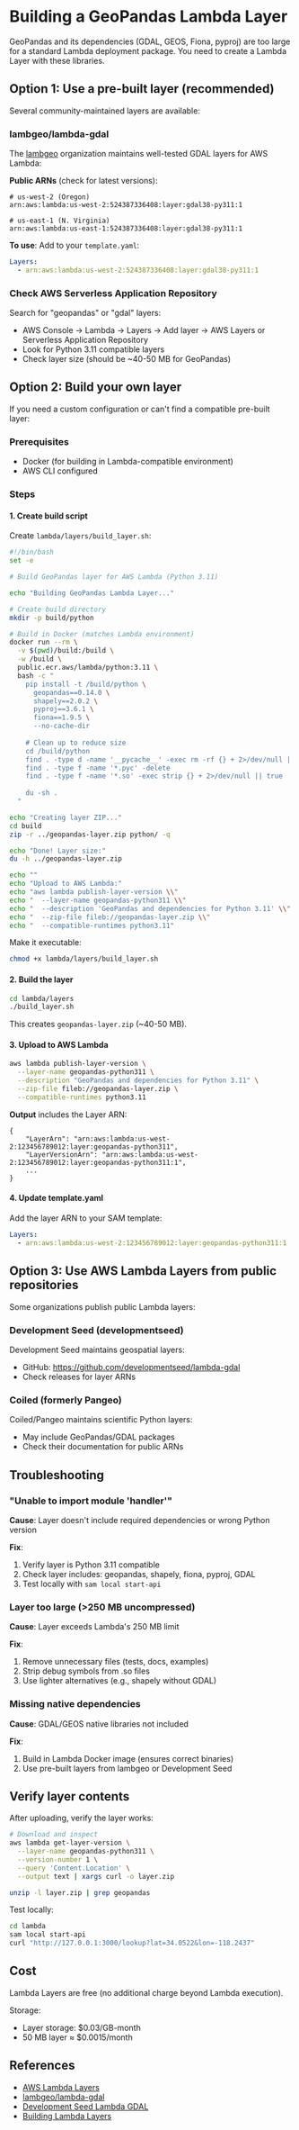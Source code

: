 # Building a GeoPandas Lambda Layer

GeoPandas and its dependencies (GDAL, GEOS, Fiona, pyproj) are too large for a standard Lambda deployment package. You need to create a Lambda Layer with these libraries.

## Option 1: Use a pre-built layer (recommended)

Several community-maintained layers are available:

### lambgeo/lambda-gdal

The [lambgeo](https://github.com/lambgeo) organization maintains well-tested GDAL layers for AWS Lambda:

**Public ARNs** (check for latest versions):
```
# us-west-2 (Oregon)
arn:aws:lambda:us-west-2:524387336408:layer:gdal38-py311:1

# us-east-1 (N. Virginia)
arn:aws:lambda:us-east-1:524387336408:layer:gdal38-py311:1
```

**To use**: Add to your `template.yaml`:
```yaml
Layers:
  - arn:aws:lambda:us-west-2:524387336408:layer:gdal38-py311:1
```

### Check AWS Serverless Application Repository

Search for "geopandas" or "gdal" layers:
- AWS Console → Lambda → Layers → Add layer → AWS Layers or Serverless Application Repository
- Look for Python 3.11 compatible layers
- Check layer size (should be ~40-50 MB for GeoPandas)

## Option 2: Build your own layer

If you need a custom configuration or can't find a compatible pre-built layer:

### Prerequisites

- Docker (for building in Lambda-compatible environment)
- AWS CLI configured

### Steps

#### 1. Create build script

Create `lambda/layers/build_layer.sh`:

```bash
#!/bin/bash
set -e

# Build GeoPandas layer for AWS Lambda (Python 3.11)

echo "Building GeoPandas Lambda Layer..."

# Create build directory
mkdir -p build/python

# Build in Docker (matches Lambda environment)
docker run --rm \
  -v $(pwd)/build:/build \
  -w /build \
  public.ecr.aws/lambda/python:3.11 \
  bash -c "
    pip install -t /build/python \
      geopandas==0.14.0 \
      shapely==2.0.2 \
      pyproj==3.6.1 \
      fiona==1.9.5 \
      --no-cache-dir
    
    # Clean up to reduce size
    cd /build/python
    find . -type d -name '__pycache__' -exec rm -rf {} + 2>/dev/null || true
    find . -type f -name '*.pyc' -delete
    find . -type f -name '*.so' -exec strip {} + 2>/dev/null || true
    
    du -sh .
  "

echo "Creating layer ZIP..."
cd build
zip -r ../geopandas-layer.zip python/ -q

echo "Done! Layer size:"
du -h ../geopandas-layer.zip

echo ""
echo "Upload to AWS Lambda:"
echo "aws lambda publish-layer-version \\"
echo "  --layer-name geopandas-python311 \\"
echo "  --description 'GeoPandas and dependencies for Python 3.11' \\"
echo "  --zip-file fileb://geopandas-layer.zip \\"
echo "  --compatible-runtimes python3.11"
```

Make it executable:
```bash
chmod +x lambda/layers/build_layer.sh
```

#### 2. Build the layer

```bash
cd lambda/layers
./build_layer.sh
```

This creates `geopandas-layer.zip` (~40-50 MB).

#### 3. Upload to AWS Lambda

```bash
aws lambda publish-layer-version \
  --layer-name geopandas-python311 \
  --description "GeoPandas and dependencies for Python 3.11" \
  --zip-file fileb://geopandas-layer.zip \
  --compatible-runtimes python3.11
```

**Output** includes the Layer ARN:
```
{
    "LayerArn": "arn:aws:lambda:us-west-2:123456789012:layer:geopandas-python311",
    "LayerVersionArn": "arn:aws:lambda:us-west-2:123456789012:layer:geopandas-python311:1",
    ...
}
```

#### 4. Update template.yaml

Add the layer ARN to your SAM template:
```yaml
Layers:
  - arn:aws:lambda:us-west-2:123456789012:layer:geopandas-python311:1
```

## Option 3: Use AWS Lambda Layers from public repositories

Some organizations publish public Lambda layers:

### Development Seed (developmentseed)

Development Seed maintains geospatial layers:
- GitHub: https://github.com/developmentseed/lambda-gdal
- Check releases for layer ARNs

### Coiled (formerly Pangeo)

Coiled/Pangeo maintains scientific Python layers:
- May include GeoPandas/GDAL packages
- Check their documentation for public ARNs

## Troubleshooting

### "Unable to import module 'handler'"

**Cause**: Layer doesn't include required dependencies or wrong Python version

**Fix**:
1. Verify layer is Python 3.11 compatible
2. Check layer includes: geopandas, shapely, fiona, pyproj, GDAL
3. Test locally with `sam local start-api`

### Layer too large (>250 MB uncompressed)

**Cause**: Layer exceeds Lambda's 250 MB limit

**Fix**:
1. Remove unnecessary files (tests, docs, examples)
2. Strip debug symbols from .so files
3. Use lighter alternatives (e.g., shapely without GDAL)

### Missing native dependencies

**Cause**: GDAL/GEOS native libraries not included

**Fix**:
1. Build in Lambda Docker image (ensures correct binaries)
2. Use pre-built layers from lambgeo or Development Seed

## Verify layer contents

After uploading, verify the layer works:

```bash
# Download and inspect
aws lambda get-layer-version \
  --layer-name geopandas-python311 \
  --version-number 1 \
  --query 'Content.Location' \
  --output text | xargs curl -o layer.zip

unzip -l layer.zip | grep geopandas
```

Test locally:
```bash
cd lambda
sam local start-api
curl "http://127.0.0.1:3000/lookup?lat=34.0522&lon=-118.2437"
```

## Cost

Lambda Layers are free (no additional charge beyond Lambda execution).

Storage:
- Layer storage: $0.03/GB-month
- 50 MB layer ≈ $0.0015/month

## References

- [AWS Lambda Layers](https://docs.aws.amazon.com/lambda/latest/dg/configuration-layers.html)
- [lambgeo/lambda-gdal](https://github.com/lambgeo/docker-lambda)
- [Development Seed Lambda GDAL](https://github.com/developmentseed/lambda-gdal)
- [Building Lambda Layers](https://aws.amazon.com/blogs/compute/working-with-lambda-layers-and-extensions-in-container-images/)


